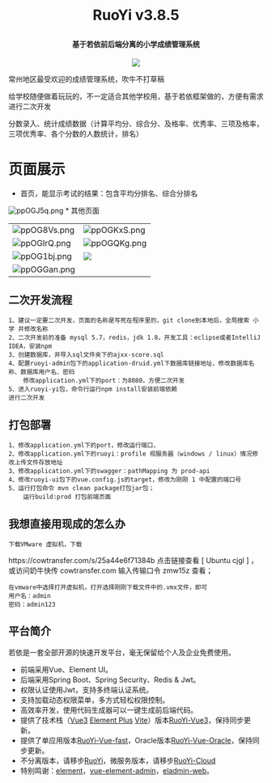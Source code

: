 
<h1 align="center" style="margin: 30px 0 30px; font-weight: bold;">RuoYi v3.8.5</h1>
<h4 align="center">基于若依前后端分离的小学成绩管理系统</h4>
<p align="center">
	<a href="https://gitee.com/y_project/RuoYi-Vue/blob/master/LICENSE"><img src="https://img.shields.io/github/license/mashape/apistatus.svg"></a>
</p>

<p>常州地区最受欢迎的成绩管理系统，吹牛不打草稿</p>
<p>给学校随便做着玩玩的，不一定适合其他学校用，基于若依框架做的，方便有需求进行二次开发</p>
<p>分数录入、统计成绩数据（计算平均分、综合分、及格率、优秀率、三项及格率，三项优秀率、各个分数的人数统计，排名）</p>

# 页面展示
* 首页，能显示考试的结果：包含平均分排名、综合分排名
<img src="https://s1.ax1x.com/2023/04/11/ppOGJ5q.png" alt="ppOGJ5q.png" border="0" />
* 其他页面
<table>
    <tr>
        <td><img src="https://s1.ax1x.com/2023/04/11/ppOG8Vs.png" alt="ppOG8Vs.png" border="0" /></td>
        <td><img src="https://s1.ax1x.com/2023/04/11/ppOGKxS.png" alt="ppOGKxS.png" border="0" /></td>
    </tr>
    <tr>
        <td><img src="https://s1.ax1x.com/2023/04/11/ppOGlrQ.png" alt="ppOGlrQ.png" border="0" /></td>
        <td><img src="https://s1.ax1x.com/2023/04/11/ppOGQKg.png" alt="ppOGQKg.png" border="0" /></td>
    </tr>
    <tr>
        <td><img src="https://s1.ax1x.com/2023/04/11/ppOG1bj.png" alt="ppOG1bj.png" border="0" /></td>
        <td><img src="https://oscimg.oschina.net/oscnet/up-936ec82d1f4872e1bc980927654b6007307.png"/></td>
    </tr>
	<tr>
        <td><img src="https://s1.ax1x.com/2023/04/11/ppOGGan.png" alt="ppOGGan.png" border="0" /></td>
    </tr>	 
</table>

## 二次开发流程
    1、建议一定要二次开发，页面的名称是写死在程序里的，git clone到本地后，全局搜索 小学 并修改名称
    2、二次开发前的准备 mysql 5.7，redis，jdk 1.8，开发工具：eclipse或者IntelliJ IDEA，安装npm
    3、创建数据库，并导入sql文件夹下的ajxx-score.sql
    4、配置ruoyi-admin包下的application-druid.yml下数据库链接地址，修改数据库名称、数据库用户名、密码
        修改application.yml下的port：为8080，方便二次开发
    5、进入ruoyi-yi包，命令行运行npm install安装前端依赖
    进行二次开发
## 打包部署
    1、修改application.yml下的port，修改运行端口，
    2、修改application.yml下的ruoyi：profile 视服务器（windows / linux）情况修改上传文件存放地址
    3、修改application.yml下的swagger：pathMapping 为 prod-api
    4、修改ruoyi-ui包下的vue.config.js的target，修改为刚刚 1 中配置的端口号
    5、运行打包命令 mvn clean package打包jar包；
        运行build:prod 打包前端页面

## 我想直接用现成的怎么办
    下载VMware 虚拟机，下载
    
<p>  https://cowtransfer.com/s/25a44e6f71384b 点击链接查看 [ Ubuntu cjgl ] ，或访问奶牛快传 cowtransfer.com 输入传输口令 zmw15z 查看；</p>
    
    在vmware中选择打开虚拟机，打开选择刚刚下载文件中的.vmx文件，即可
    用户名：admin
    密码：admin123


## 平台简介

若依是一套全部开源的快速开发平台，毫无保留给个人及企业免费使用。

* 前端采用Vue、Element UI。
* 后端采用Spring Boot、Spring Security、Redis & Jwt。
* 权限认证使用Jwt，支持多终端认证系统。
* 支持加载动态权限菜单，多方式轻松权限控制。
* 高效率开发，使用代码生成器可以一键生成前后端代码。
* 提供了技术栈（[Vue3](https://v3.cn.vuejs.org) [Element Plus](https://element-plus.org/zh-CN) [Vite](https://cn.vitejs.dev)）版本[RuoYi-Vue3](https://github.com/yangzongzhuan/RuoYi-Vue3)，保持同步更新。
* 提供了单应用版本[RuoYi-Vue-fast](https://github.com/yangzongzhuan/RuoYi-Vue-fast)，Oracle版本[RuoYi-Vue-Oracle](https://github.com/yangzongzhuan/RuoYi-Vue-Oracle)，保持同步更新。
* 不分离版本，请移步[RuoYi](https://gitee.com/y_project/RuoYi)，微服务版本，请移步[RuoYi-Cloud](https://gitee.com/y_project/RuoYi-Cloud)
* 特别鸣谢：[element](https://github.com/ElemeFE/element)，[vue-element-admin](https://github.com/PanJiaChen/vue-element-admin)，[eladmin-web](https://github.com/elunez/eladmin-web)。
